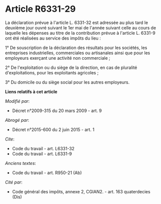 # Article R6331-29

La déclaration prévue à l'article L. 6331-32 est adressée au plus tard le deuxième jour ouvré suivant le 1er mai de l'année
suivant celle au cours de laquelle les dépenses au titre de la contribution prévue à l'article L. 6331-9 ont été réalisées au
service des impôts du lieu : 

1° De souscription de la déclaration des résultats pour les sociétés, les entreprises industrielles, commerciales ou
artisanales ainsi que pour les employeurs exerçant une activité non commerciale ; 

2° De l'exploitation ou du siège de la direction, en cas de pluralité d'exploitations, pour les exploitants agricoles ; 

3° Du domicile ou du siège social pour les autres employeurs.

**Liens relatifs à cet article**

_Modifié par_:

  - Décret n°2009-315 du 20 mars 2009 - art. 9

_Abrogé par_:

  - Décret n°2015-600 du 2 juin 2015 - art. 1

_Cite_:

  - Code du travail - art. L6331-32
  - Code du travail - art. L6331-9

_Anciens textes_:

  - Code du travail - art. R950-21 (Ab)

_Cité par_:

  - Code général des impôts, annexe 2, CGIAN2. - art. 163 quaterdecies (Dis)
